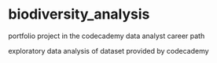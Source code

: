 # biodiversity_analysis

portfolio project in the codecademy data analyst career path

exploratory data analysis of dataset provided by codecademy
